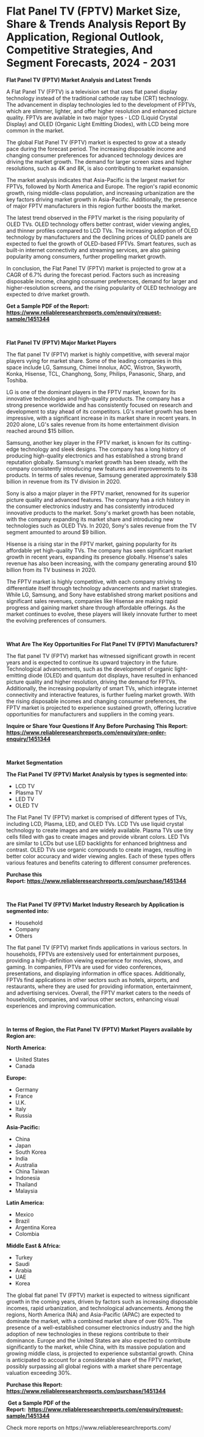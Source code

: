 <p><h1>Flat Panel TV (FPTV) Market Size, Share & Trends Analysis Report By Application, Regional Outlook, Competitive Strategies, And Segment Forecasts, 2024 - 2031</h1></p><p><strong>Flat Panel TV (FPTV) Market Analysis and Latest Trends</strong></p>
<p><p>A Flat Panel TV (FPTV) is a television set that uses flat panel display technology instead of the traditional cathode ray tube (CRT) technology. The advancement in display technologies led to the development of FPTVs, which are slimmer, lighter, and offer higher resolution and enhanced picture quality. FPTVs are available in two major types - LCD (Liquid Crystal Display) and OLED (Organic Light Emitting Diodes), with LCD being more common in the market.</p><p>The global Flat Panel TV (FPTV) market is expected to grow at a steady pace during the forecast period. The increasing disposable income and changing consumer preferences for advanced technology devices are driving the market growth. The demand for larger screen sizes and higher resolutions, such as 4K and 8K, is also contributing to market expansion.</p><p>The market analysis indicates that Asia-Pacific is the largest market for FPTVs, followed by North America and Europe. The region's rapid economic growth, rising middle-class population, and increasing urbanization are the key factors driving market growth in Asia-Pacific. Additionally, the presence of major FPTV manufacturers in this region further boosts the market.</p><p>The latest trend observed in the FPTV market is the rising popularity of OLED TVs. OLED technology offers better contrast, wider viewing angles, and thinner profiles compared to LCD TVs. The increasing adoption of OLED technology by manufacturers and the declining prices of OLED panels are expected to fuel the growth of OLED-based FPTVs. Smart features, such as built-in internet connectivity and streaming services, are also gaining popularity among consumers, further propelling market growth.</p><p>In conclusion, the Flat Panel TV (FPTV) market is projected to grow at a CAGR of 6.7% during the forecast period. Factors such as increasing disposable income, changing consumer preferences, demand for larger and higher-resolution screens, and the rising popularity of OLED technology are expected to drive market growth.</p></p>
<p><strong>Get a Sample PDF of the Report:&nbsp; <a href="https://www.reliableresearchreports.com/enquiry/request-sample/1451344">https://www.reliableresearchreports.com/enquiry/request-sample/1451344</a></strong></p>
<p>&nbsp;</p>
<p><strong>Flat Panel TV (FPTV) Major Market Players</strong></p>
<p><p>The flat panel TV (FPTV) market is highly competitive, with several major players vying for market share. Some of the leading companies in this space include LG, Samsung, Chimei Innolux, AOC, Wistron, Skyworth, Konka, Hisense, TCL, Changhong, Sony, Philips, Panasonic, Sharp, and Toshiba.</p><p>LG is one of the dominant players in the FPTV market, known for its innovative technologies and high-quality products. The company has a strong presence worldwide and has consistently focused on research and development to stay ahead of its competitors. LG's market growth has been impressive, with a significant increase in its market share in recent years. In 2020 alone, LG's sales revenue from its home entertainment division reached around $15 billion.</p><p>Samsung, another key player in the FPTV market, is known for its cutting-edge technology and sleek designs. The company has a long history of producing high-quality electronics and has established a strong brand reputation globally. Samsung's market growth has been steady, with the company consistently introducing new features and improvements to its products. In terms of sales revenue, Samsung generated approximately $38 billion in revenue from its TV division in 2020.</p><p>Sony is also a major player in the FPTV market, renowned for its superior picture quality and advanced features. The company has a rich history in the consumer electronics industry and has consistently introduced innovative products to the market. Sony's market growth has been notable, with the company expanding its market share and introducing new technologies such as OLED TVs. In 2020, Sony's sales revenue from the TV segment amounted to around $9 billion.</p><p>Hisense is a rising star in the FPTV market, gaining popularity for its affordable yet high-quality TVs. The company has seen significant market growth in recent years, expanding its presence globally. Hisense's sales revenue has also been increasing, with the company generating around $10 billion from its TV business in 2020.</p><p>The FPTV market is highly competitive, with each company striving to differentiate itself through technology advancements and market strategies. While LG, Samsung, and Sony have established strong market positions and significant sales revenues, companies like Hisense are making rapid progress and gaining market share through affordable offerings. As the market continues to evolve, these players will likely innovate further to meet the evolving preferences of consumers.</p></p>
<p>&nbsp;</p>
<p><strong>What Are The Key Opportunities For Flat Panel TV (FPTV) Manufacturers?</strong></p>
<p><p>The flat panel TV (FPTV) market has witnessed significant growth in recent years and is expected to continue its upward trajectory in the future. Technological advancements, such as the development of organic light-emitting diode (OLED) and quantum dot displays, have resulted in enhanced picture quality and higher resolution, driving the demand for FPTVs. Additionally, the increasing popularity of smart TVs, which integrate internet connectivity and interactive features, is further fueling market growth. With the rising disposable incomes and changing consumer preferences, the FPTV market is projected to experience sustained growth, offering lucrative opportunities for manufacturers and suppliers in the coming years.</p></p>
<p><strong>Inquire or Share Your Questions If Any Before Purchasing This Report: <a href="https://www.reliableresearchreports.com/enquiry/pre-order-enquiry/1451344">https://www.reliableresearchreports.com/enquiry/pre-order-enquiry/1451344</a></strong></p>
<p>&nbsp;</p>
<p><strong>Market Segmentation</strong></p>
<p><strong>The Flat Panel TV (FPTV) Market Analysis by types is segmented into:</strong></p>
<p><ul><li>LCD TV</li><li>Plasma TV</li><li>LED TV</li><li>OLED TV</li></ul></p>
<p><p>The Flat Panel TV (FPTV) market is comprised of different types of TVs, including LCD, Plasma, LED, and OLED TVs. LCD TVs use liquid crystal technology to create images and are widely available. Plasma TVs use tiny cells filled with gas to create images and provide vibrant colors. LED TVs are similar to LCDs but use LED backlights for enhanced brightness and contrast. OLED TVs use organic compounds to create images, resulting in better color accuracy and wider viewing angles. Each of these types offers various features and benefits catering to different consumer preferences.</p></p>
<p><strong>Purchase this Report:&nbsp;<a href="https://www.reliableresearchreports.com/purchase/1451344">https://www.reliableresearchreports.com/purchase/1451344</a></strong></p>
<p>&nbsp;</p>
<p><strong>The Flat Panel TV (FPTV) Market Industry Research by Application is segmented into:</strong></p>
<p><ul><li>Household</li><li>Company</li><li>Others</li></ul></p>
<p><p>The flat panel TV (FPTV) market finds applications in various sectors. In households, FPTVs are extensively used for entertainment purposes, providing a high-definition viewing experience for movies, shows, and gaming. In companies, FPTVs are used for video conferences, presentations, and displaying information in office spaces. Additionally, FPTVs find applications in other sectors such as hotels, airports, and restaurants, where they are used for providing information, entertainment, and advertising services. Overall, the FPTV market caters to the needs of households, companies, and various other sectors, enhancing visual experiences and improving communication.</p></p>
<p>&nbsp;</p>
<p><strong>In terms of Region, the Flat Panel TV (FPTV) Market Players available by Region are:</strong></p>
<p>
    <p> <strong> North America: </strong>
        <ul>
            <li>United States</li>
            <li>Canada</li>
        </ul>
        </p> 
    <p> <strong> Europe: </strong>
        <ul>
            <li>Germany</li>
            <li>France</li>
            <li>U.K.</li>
            <li>Italy</li>
            <li>Russia</li>
        </ul>
        </p> 
    <p> <strong> Asia-Pacific: </strong>
        <ul>
            <li>China</li>
            <li>Japan</li>
            <li>South Korea</li>
            <li>India</li>
            <li>Australia</li>
            <li>China Taiwan</li>
            <li>Indonesia</li>
            <li>Thailand</li>
            <li>Malaysia</li>
        </ul>
        </p> 
    <p> <strong> Latin America: </strong>
        <ul>
            <li>Mexico</li>
            <li>Brazil</li>
            <li>Argentina Korea</li>
            <li>Colombia</li>
        </ul>
        </p> 
    <p> <strong> Middle East & Africa: </strong>
        <ul>
            <li>Turkey</li>
            <li>Saudi</li>
            <li>Arabia</li>
            <li>UAE</li>
            <li>Korea</li>
        </ul>
    </p>
    </p>
<p><p>The global flat panel TV (FPTV) market is expected to witness significant growth in the coming years, driven by factors such as increasing disposable incomes, rapid urbanization, and technological advancements. Among the regions, North America (NA) and Asia-Pacific (APAC) are expected to dominate the market, with a combined market share of over 60%. The presence of a well-established consumer electronics industry and the high adoption of new technologies in these regions contribute to their dominance. Europe and the United States are also expected to contribute significantly to the market, while China, with its massive population and growing middle class, is projected to experience substantial growth. China is anticipated to account for a considerable share of the FPTV market, possibly surpassing all global regions with a market share percentage valuation exceeding 30%.</p></p>
<p><strong>Purchase this Report: <a href="https://www.reliableresearchreports.com/purchase/1451344">https://www.reliableresearchreports.com/purchase/1451344</a></strong></p>
<p>&nbsp;<strong>Get a Sample PDF of the Report:&nbsp;&nbsp;<a href="https://www.reliableresearchreports.com/enquiry/request-sample/1451344">https://www.reliableresearchreports.com/enquiry/request-sample/1451344</a></strong></p>
<p><strong></strong></p>
<p>Check more reports on https://www.reliableresearchreports.com/</p>
